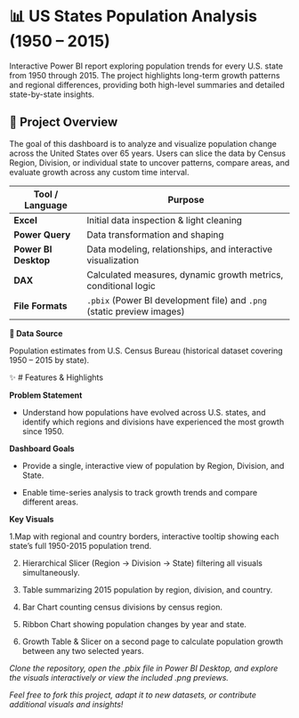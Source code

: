 # 📊 US States Population Analysis (1950 – 2015)

Interactive Power BI report exploring population trends for every U.S. state from 1950 through 2015.
The project highlights long-term growth patterns and regional differences, providing both high-level summaries and detailed state-by-state insights.

## 📝 Project Overview

The goal of this dashboard is to analyze and visualize population change across the United States over 65 years.
Users can slice the data by Census Region, Division, or individual state to uncover patterns, compare areas, and evaluate growth across any custom time interval.



|Tool / Language     | Purpose                                                              |
| -------------------- | ---------------------------------------------------------------------- |
| **Excel**            | Initial data inspection & light cleaning                               |
| **Power Query**      | Data transformation and shaping                                        |
| **Power BI Desktop** | Data modeling, relationships, and interactive visualization            |
| **DAX**              | Calculated measures, dynamic growth metrics, conditional logic         |
| **File Formats**     | `.pbix` (Power BI development file) and `.png` (static preview images) |

**📂 Data Source**

Population estimates from U.S. Census Bureau (historical dataset covering 1950 – 2015 by state).

✨ # Features & Highlights

**Problem Statement**
- Understand how populations have evolved across U.S. states, and identify which regions and divisions have experienced the most growth since 1950.

**Dashboard Goals**

- Provide a single, interactive view of population by Region, Division, and State.

- Enable time-series analysis to track growth trends and compare different areas.

**Key Visuals**

1.Map with regional and country borders, interactive tooltip showing each state’s full 1950-2015 population trend.

2. Hierarchical Slicer (Region → Division → State) filtering all visuals simultaneously.

3. Table summarizing 2015 population by region, division, and country.

4. Bar Chart counting census divisions by census region.

5. Ribbon Chart showing population changes by year and state.

6. Growth Table & Slicer on a second page to calculate population growth between any two selected years.

*Clone the repository, open the .pbix file in Power BI Desktop, and explore the visuals interactively or view the included .png previews.*

*Feel free to fork this project, adapt it to new datasets, or contribute additional visuals and insights!*
